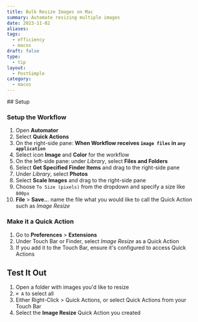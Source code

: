 ```yaml
---
title: Bulk Resize Images on Mac
summary: Automate resizing multiple images
date: 2023-11-02
aliases: 
tags:
  - efficiency
  - macos
draft: false
type:
  - tip
layout:
  - PostSimple
category:
  - macos
---
```


<Callout text="Create a Quick Action with MacOS's Automator for a one-click option to bulk resize images for web production."/>
## Setup

### Setup the Workflow
1. Open **Automator**
2. Select **Quick Actions**
3. On the right-side pane: **When Workflow receives `image files` in `any application`**
4. Select icon **Image** and **Color** for the workflow
5. On the left-side pane: under *Library*, select **Files and Folders**
6. Select **Get Specified Finder Items** and drag to the right-side pane
7. Under *Library*, select **Photos**
8. Select **Scale Images** and drag to the right-side pane
9. Choose `To Size (pixels)` from the dropdown and specify a size like `800px`
10. **File** > **Save..**. name the file what you would like to call the Quick Action such as *Image Resize* 

### Make it a Quick Action
1. Go to **Preferences** > **Extensions**
2. Under Touch Bar or Finder, select *Image Resize* as a Quick Action
3. If you add it to the Touch Bar, ensure it's configured to access Quick Actions

## Test It Out
1. Open a folder with images you'd like to resize
2. `⌘ A` to select all
3. Either Right-Click > Quick Actions, or select Quick Actions from your Touch Bar
4. Select the **Image Resize** Quick Action you created 


